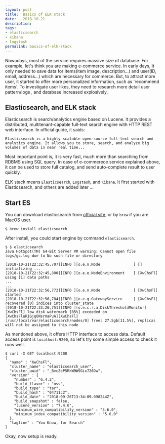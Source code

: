 ```yaml
---
layout: post
title:  Basics of ELK stack
date:   2018-10-21
description: 
tags:
- elasticsearch
- kibana
- logstash
permalink: basics-of-elk-stack
---
```


Nowadays, most of the service requires massive size of database. 
For example, let's think you are making e-commerce service. In early days, it only needed to save data for items(item image, description...) and user(ID, email, address...) which are necessary for commerce. But, to attract more user, it started to offer more personalized information, such as 'recommend items'. To investigate user likes, they need to research more detail user pattern/logs , and database increased explosively.


## Elasticsearch, and ELK stack
Elasticsearch is search/analytics engine based on Lucene. It provides a distributed, multitenant-capable full-text search engine with HTTP REST web interface. In official guide, it saids:
```
Elasticsearch is a highly scalable open-source full-text search and analytics engine. It allows you to store, search, and analyze big volumes of data in near real time...
```
Most important point is, it is very fast, much more than searching from RDBMS using SQL query.
In case of e-commerece service explained above, it can be used to store full catalog, and send auto-complete result to user quickly.


ELK stack means `Elasticsearch`, `Logstash`, and `Kibana`. It first started with Elasticsearch, and others are added later ...


## Start ES

You can download elasticsearch from [official site](https://www.elastic.co/downloads/elasticsearch), or by `brew` if you are MacOS user.
```
$ brew install elasticsearch
```

After install, you could start engine by command `elasticsearch`.

```
$ $ elasticsearch
Java HotSpot(TM) 64-Bit Server VM warning: Cannot open file logs/gc.log due to No such file or directory

[2018-10-21T22:32:45,707][INFO ][o.e.n.Node               ] [] initializing ...
[2018-10-21T22:32:45,800][INFO ][o.e.e.NodeEnvironment    ] [XwChsFl] using [1] data paths
...
...
[2018-10-21T22:32:56,772][INFO ][o.e.n.Node               ] [XwChsFl] started
[2018-10-21T22:32:56,784][INFO ][o.e.g.GatewayService     ] [XwChsFl] recovered [0] indices into cluster_state
[2018-10-21T22:33:26,751][INFO ][o.e.c.r.a.DiskThresholdMonitor] [XwChsFl] low disk watermark [85%] exceeded on [XwChsFluRIGjqONsrmaPuA][XwChsFl][/usr/local/var/elasticsearch/nodes/0] free: 27.5gb[11.5%], replicas will not be assigned to this node
```

As mentioned above, it offers HTTP interface to access data. Default access point is `localhost:9200`, so let's try some simple access to check it runs well.

```
$ curl -X GET localhost:9200
{
  "name" : "XwChsFl",
  "cluster_name" : "elasticsearch_user",
  "cluster_uuid" : "_BvcZeP5RkW9W9Gix726Dw",
  "version" : {
    "number" : "6.4.2",
    "build_flavor" : "oss",
    "build_type" : "tar",
    "build_hash" : "04711c2",
    "build_date" : "2018-09-26T13:34:09.098244Z",
    "build_snapshot" : false,
    "lucene_version" : "7.4.0",
    "minimum_wire_compatibility_version" : "5.6.0",
    "minimum_index_compatibility_version" : "5.0.0"
  },
  "tagline" : "You Know, for Search"
}
```

Okay, now setup is ready.
